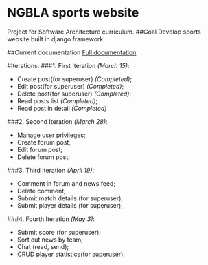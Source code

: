 # NGBLA sports website

Project for Software Architecture curriculum.
##Goal
Develop sports website built in django framework.

##Current documentation
[Full documentation](https://github.com/malukasrokas/sports-site/blob/master/docs/documentation.pdf)

#Iterations:
###1. First Iteration *(March 15)*:
* Create post(for superuser) *(Completed)*;
* Edit post(for superuser) *(Completed)*;
* Delete post(for superuser) *(Completed)*;
* Read posts list *(Completed)*;
* Read post in detail *(Completed)*

###2. Second Iteration *(March 28)*:
* Manage user privileges;
* Create forum post;
* Edit forum post;
* Delete forum post;

###3. Third Iteration *(April 19)*:
* Comment in forum and news feed;
* Delete comment;
* Submit match details (for superuser);
* Submit player details (for superuser);

###4. Fourth Iteration *(May 3)*:
* Submit score (for superuser);
* Sort out news by team;
* Chat (read, send);
* CRUD player statistics(for superuser);
